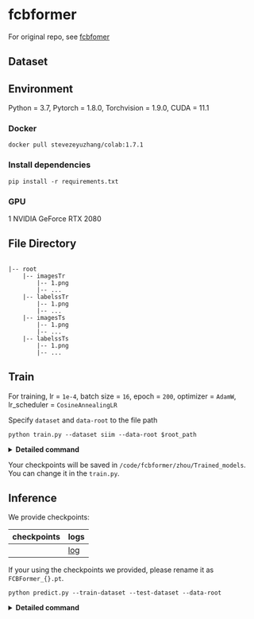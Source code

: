 # fcbformer
For original repo, see [fcbfomer](https://github.com/ESandML/FCBFormer)

## Dataset

## Environment

Python = 3.7, Pytorch = 1.8.0, Torchvision = 1.9.0, CUDA = 11.1 

### Docker
```
docker pull stevezeyuzhang/colab:1.7.1
```

### Install dependencies

```
pip install -r requirements.txt
```

### GPU

1 NVIDIA GeForce RTX 2080


## File Directory
```

|-- root
	|-- imagesTr
		|-- 1.png
		|-- ...
	|-- labelssTr
		|-- 1.png
		|-- ...
	|-- imagesTs
		|-- 1.png
		|-- ...
	|-- labelssTs
		|-- 1.png
		|-- ...

```

## Train

For training, lr = `1e-4`, batch size = `16`, epoch = `200`, optimizer = `AdamW`, lr_scheduler = `CosineAnnealingLR`

Specify `dataset` and  `data-root` to the file path 

```
python train.py --dataset siim --data-root $root_path
```

<details>
  <summary><b>Detailed command</b></summary>

  ```
python train.py --dataset Kvasir --data-root /path/to/dataset/ --epochs 200 --batch-size 4 --learning-rate 1e-4 --learning-rate-scheduler true --learning-rate-scheduler-minimum 1e-15 --multi-gpu false
Argument Details
--dataset: Specify the dataset to use (choices: Kvasir, CVC, chest, siim).
--data-root: Provide the root directory of the dataset.
--epochs: Number of training epochs (default: 200).
--batch-size: Batch size for training (default: 16).
--learning-rate: Initial learning rate (default: 1e-4).
--learning-rate-scheduler: Use learning rate scheduler (choices: true, false, default: true).
--learning-rate-scheduler-minimum: Minimum learning rate for the scheduler (default: 1e-15).
--multi-gpu: Use multiple GPUs for training (choices: true, false, default: false).
```
  

</details>

Your checkpoints will be saved in `/code/fcbformer/zhou/Trained_models`. You can change it in the `train.py`.

## Inference

We provide checkpoints:

| checkpoints | logs |
|--------|--------|
| []() | [log]() |


If your using the checkpoints we provided, please rename it as `FCBFormer_{}.pt`.

```
python predict.py --train-dataset --test-dataset --data-root 
```

<details>
  <summary><b>Detailed command</b></summary>
	
```
python predict.py --train-dataset siim --test-dataset siim --data-root /path/to/dataset/
Argument Details
--train-dataset: Specify the training dataset to use (choices: Kvasir, CVC, chest, siim).
--test-dataset: Specify the test dataset to use (choices: Kvasir, CVC, chest, siim).
--data-root: Provide the root directory of the dataset.
```

PS. this `predict.py` need the ground truth labels file. If you have none, you need rewrite this file

Please do not use the default path, you need add a forward slash at the end of the file path, for example: 

```
/FCBFormer/predict.py --train-dataset="chest" --test-dataset="chest" --data-root="/code/fcbformer/zhou/originalfile/chest/
```

</details>

